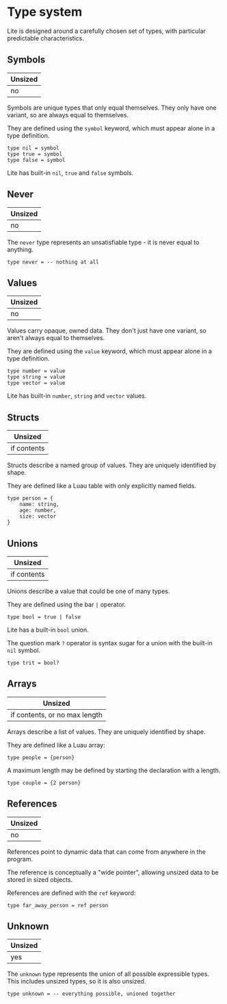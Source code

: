 
# Type system

Lite is designed around a carefully chosen set of types, with particular predictable characteristics.

## Symbols

| Unsized |
|---------|
| no      |

Symbols are unique types that only equal themselves. They only have one variant, so are always equal to themselves.

They are defined using the `symbol` keyword, which must appear alone in a type definition.

```luau
type nil = symbol
type true = symbol
type false = symbol
```

Lite has built-in `nil`, `true` and `false` symbols.

## Never

| Unsized |
|---------|
| no      |

The `never` type represents an unsatisfiable type - it is never equal to anything.

```luau
type never = -- nothing at all
```

## Values

| Unsized |
|---------|
| no      |

Values carry opaque, owned data. They don't just have one variant, so aren't always equal to themselves.

They are defined using the `value` keyword, which must appear alone in a type definition.

```luau
type number = value
type string = value
type vector = value
```

Lite has built-in `number`, `string` and `vector` values.

## Structs

| Unsized     |
|-------------|
| if contents |

Structs describe a named group of values. They are uniquely identified by shape.

They are defined like a Luau table with only explicitly named fields.

```luau
type person = {
    name: string,
    age: number,
    size: vector
}
```

## Unions

| Unsized     |
|-------------|
| if contents |

Unions describe a value that could be one of many types.

They are defined using the bar `|` operator.

```luau
type bool = true | false
```

Lite has a built-in `bool` union.

The question mark `?` operator is syntax sugar for a union with the built-in `nil` symbol.

```luau
type trit = bool?
```

## Arrays

| Unsized                       |
|-------------------------------|
| if contents, or no max length |

Arrays describe a list of values. They are uniquely identified by shape.

They are defined like a Luau array:

```luau
type people = {person}
```

A maximum length may be defined by starting the declaration with a length.

```luau
type couple = {2 person}
```

## References

| Unsized |
|---------|
| no      |

References point to dynamic data that can come from anywhere in the program. 

The reference is conceptually a "wide pointer", allowing unsized data to be stored in sized objects.

References are defined with the `ref` keyword:

```luau
type far_away_person = ref person
```

## Unknown

| Unsized |
|---------|
| yes     |

The `unknown` type represents the union of all possible expressible types. This includes unsized types, so it is also unsized.

```luau
type unknown = -- everything possible, unioned together
```